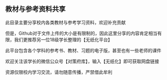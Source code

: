 ## 教材与参考资料共享

此目录主要分享校内各类教材与参考学习资料，欢迎补充贡献

但是，Github对于文件上传的大小是有限制的，因此这里分享的内容肯定相当有限，我们更推荐另一位18级学长整理的【无纸化平台】

此平台包含各个学科的参考书、教材、习题的电子版，甚至也有一些老师的课件

欢迎关注该学长的微信公众号【对策府库】，输入【无纸化】即可获取网盘链接

资源仅限校内学习交流，请勿随意传播，严禁借此牟利





